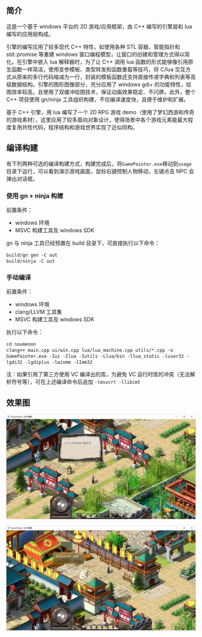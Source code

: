 ## 简介

这是一个基于 windows 平台的 2D 游戏/应用框架，由 C++ 编写的引擎层和 lua 编写的应用层构成。

引擎的编写应用了较多现代 C++ 特性，如使用各种 STL 容器、智能指针和 std::promise 等重建 windows 窗口编程模型，让窗口的创建和管理方式得以简化。在引擎中嵌入 lua 解释器时，为了让 C++ 调用 lua 函数的形式能够像引用原生函数一样简洁，使用变参模板、类型转发和函数重载等技巧，将 C/lua 交互方式从原来的多行代码缩减为一行，封装的模板函数还支持直接传递字典和列表等高级数据结构。引擎的图形图像部分，充分应用了 windows gdi+ 的功能特性，绘图效率较高，且使用了双缓冲绘图技术，保证动画效果稳定、不闪屏。此外，整个 C++ 项目使用 gn/ninja 工具组织构建，不仅编译速度快，且便于维护和扩展。

基于 C++ 引擎，用 lua 编写了一个 2D RPG 游戏 demo（使用了梦幻西游和传奇的游戏素材），这里应用了较多面向对象设计，使得场景中各个游戏元素能最大程度复用共性代码，程序结构和游戏世界实现了近似同构。

## 编译构建

有下列两种可选的编译构建方式，构建完成后，将`GamePainter.exe`移动到`usage`目录下运行，可以看到演示游戏画面，鼠标右键控制人物移动，左键点击 NPC 会弹出对话框。

### 使用 gn + ninja 构建

前置条件：

- windows 环境
- MSVC 构建工具及 windows SDK

gn 与 ninja 工具已经预置在 build 目录下，可直接执行以下命令：

```shell
build/gn gen -C out
build/ninja -C out
```

### 手动编译

前置条件：

- windows 环境
- clang/LLVM 工具集
- MSVC 构建工具及 windows SDK

执行以下命令：

```shell
cd noumenon
clang++ main.cpp ui/win.cpp lua/lua_machine.cpp utils/*.cpp -o GamePainter.exe -Iui -Ilua -Iutils -Llua/bin -llua_static -luser32 -lgdi32 -lgdiplus -lwinmm -lImm32
```

注：如果引用了第三方使用 VC 编译出的库，为避免 VC 运行时库的冲突（无法解析符号等），可在上述编译命令后追加 `-lmsvcrt -llibcmt`

## 效果图

![](./usage/效果图1.jpg)

![](./usage/效果图2.jpg)


